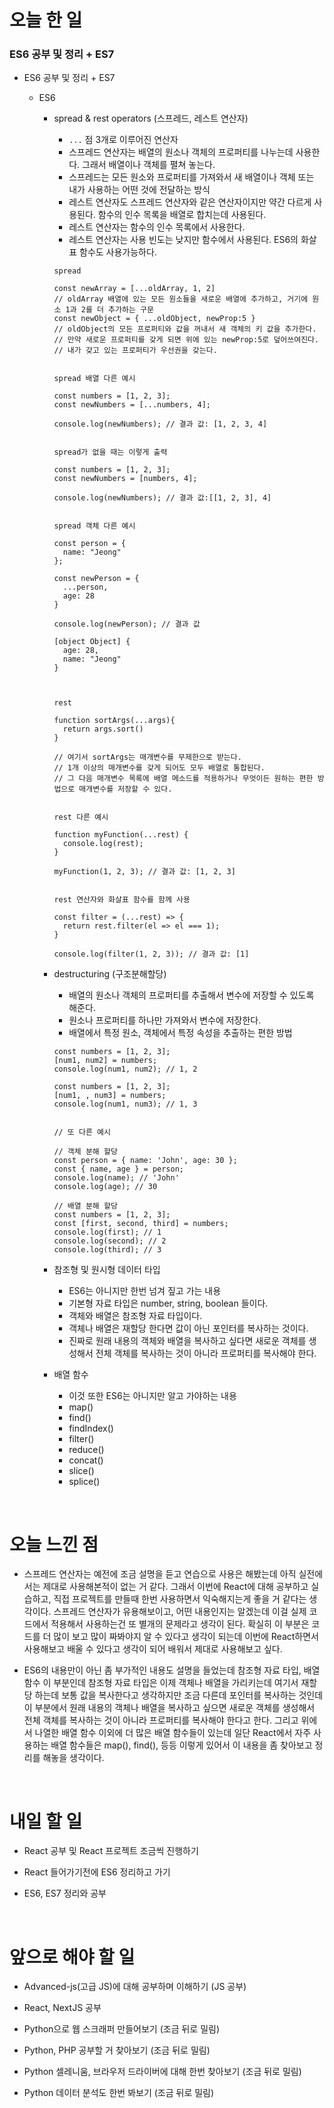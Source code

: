 # 오늘 한 일

### ES6 공부 및 정리 + ES7

- ES6 공부 및 정리 + ES7

  - ES6

    - spread & rest operators (스프레드, 레스트 연산자)

      - `...` 점 3개로 이루어진 연산자
      - 스프레드 연산자는 배열의 원소나 객체의 프로퍼티를 나누는데 사용한다. 그래서 배열이나 객체를 펼쳐 놓는다.
      - 스프레드는 모든 원소와 프로퍼티를 가져와서 새 배열이나 객체 또는 내가 사용하는 어떤 것에 전달하는 방식
      - 레스트 연산자도 스프레드 연산자와 같은 연산자이지만 약간 다르게 사용된다. 함수의 인수 목록을 배열로 합치는데 사용된다.
      - 레스트 연산자는 함수의 인수 목록에서 사용한다.
      - 레스트 연산자는 사용 빈도는 낮지만 함수에서 사용된다. ES6의 화살표 함수도 사용가능하다.

      ```
      spread

      const newArray = [...oldArray, 1, 2]
      // oldArray 배열에 있는 모든 원소들을 새로운 배열에 추가하고, 거기에 원소 1과 2를 더 추가하는 구문
      const newObject = { ...oldObject, newProp:5 }
      // oldObject의 모든 프로퍼티와 값을 꺼내서 새 객체의 키 값을 추가한다.
      // 만약 새로운 프로퍼티를 갖게 되면 위에 있는 newProp:5로 덮어쓰여진다.
      // 내가 갖고 있는 프로퍼티가 우선권을 갖는다.


      spread 배열 다른 예시

      const numbers = [1, 2, 3];
      const newNumbers = [...numbers, 4];

      console.log(newNumbers); // 결과 값: [1, 2, 3, 4]


      spread가 없을 때는 이렇게 출력

      const numbers = [1, 2, 3];
      const newNumbers = [numbers, 4];

      console.log(newNumbers); // 결과 값:[[1, 2, 3], 4]


      spread 객체 다른 예시

      const person = {
        name: "Jeong"
      };

      const newPerson = {
        ...person,
        age: 28
      }

      console.log(newPerson); // 결과 값

      [object Object] {
        age: 28,
        name: "Jeong"
      }



      rest

      function sortArgs(...args){
        return args.sort()
      }

      // 여기서 sortArgs는 매개변수를 무제한으로 받는다.
      // 1개 이상의 매개변수를 갖게 되어도 모두 배열로 통합된다.
      // 그 다음 매개변수 목록에 배열 메소드를 적용하거나 무엇이든 원하는 편한 방법으로 매개변수를 저장할 수 있다.


      rest 다른 예시

      function myFunction(...rest) {
        console.log(rest);
      }

      myFunction(1, 2, 3); // 결과 값: [1, 2, 3]


      rest 연산자와 화살표 함수를 함께 사용

      const filter = (...rest) => {
        return rest.filter(el => el === 1);
      }

      console.log(filter(1, 2, 3)); // 결과 값: [1]
      ```

    - destructuring (구조분해할당)

      - 배열의 원소나 객체의 프로퍼티를 추출해서 변수에 저장할 수 있도록 해준다.
      - 원소나 프로퍼티를 하나만 가져와서 변수에 저장한다.
      - 배열에서 특정 원소, 객체에서 특정 속성을 추출하는 편한 방법

      ```
      const numbers = [1, 2, 3];
      [num1, num2] = numbers;
      console.log(num1, num2); // 1, 2

      const numbers = [1, 2, 3];
      [num1, , num3] = numbers;
      console.log(num1, num3); // 1, 3


      // 또 다른 예시

      // 객체 분해 할당
      const person = { name: 'John', age: 30 };
      const { name, age } = person;
      console.log(name); // 'John'
      console.log(age); // 30

      // 배열 분해 할당
      const numbers = [1, 2, 3];
      const [first, second, third] = numbers;
      console.log(first); // 1
      console.log(second); // 2
      console.log(third); // 3
      ```

    - 참조형 및 원시형 데이터 타입

      - ES6는 아니지만 한번 넘겨 짚고 가는 내용
      - 기본형 자료 타입은 number, string, boolean 들이다.
      - 객체와 배열은 참조형 자료 타입이다.
      - 객체나 배열은 재할당 한다면 값이 아닌 포인터를 복사하는 것이다.
      - 진짜로 원래 내용의 객체와 배열을 복사하고 싶다면 새로운 객체를 생성해서 전체 객체를 복사하는 것이 아니라 프로퍼티를 복사해야 한다.

    - 배열 함수
      - 이것 또한 ES6는 아니지만 알고 가야하는 내용
      - map()
      - find()
      - findIndex()
      - filter()
      - reduce()
      - concat()
      - slice()
      - splice()

<br />

# 오늘 느낀 점

- 스프레드 연산자는 예전에 조금 설명을 듣고 연습으로 사용은 해봤는데 아직 실전에서는 제대로 사용해본적이 없는 거 같다. 그래서 이번에 React에 대해 공부하고 실습하고, 직접 프로젝트를 만들때 한번 사용하면서 익숙해지는게 좋을 거 같다는 생각이다. 스프레드 연산자가 유용해보이고, 어떤 내용인지는 알겠는데 이걸 실제 코드에서 적용해서 사용하는건 또 별개의 문제라고 생각이 된다. 확실히 이 부분은 코드를 더 많이 보고 많이 짜봐야지 알 수 있다고 생각이 되는데 이번에 React하면서 사용해보고 배울 수 있다고 생각이 되어 배워서 제대로 사용해보고 싶다.

- ES6의 내용만이 아닌 좀 부가적인 내용도 설명을 들었는데 참조형 자료 타입, 배열 함수 이 부분인데 참조형 자료 타입은 이제 객체나 배열을 가리키는데 여기서 재할당 하는데 보통 값을 복사한다고 생각하지만 조금 다른데 포인터를 복사하는 것인데 이 부분에서 원래 내용의 객체나 배열을 복사하고 싶으면 새로운 객체를 생성해서 전체 객체를 복사하는 것이 아니라 프로퍼티를 복사해야 한다고 한다. 그리고 위에서 나열한 배열 함수 이외에 더 많은 배열 함수들이 있는데 일단 React에서 자주 사용하는 배열 함수들은 map(), find(), 등등 이렇게 있어서 이 내용을 좀 찾아보고 정리를 해놓을 생각이다.

<br />

# 내일 할 일

- React 공부 및 React 프로젝트 조금씩 진행하기

- React 들어가기전에 ES6 정리하고 가기

- ES6, ES7 정리와 공부

<br />

# 앞으로 해야 할 일

- Advanced-js(고급 JS)에 대해 공부하며 이해하기 (JS 공부)

- React, NextJS 공부

- Python으로 웹 스크래퍼 만들어보기 (조금 뒤로 밀림)

- Python, PHP 공부할 거 찾아보기 (조금 뒤로 밀림)

- Python 셀레니움, 브라우저 드라이버에 대해 한번 찾아보기 (조금 뒤로 밀림)

- Python 데이터 분석도 한번 봐보기 (조금 뒤로 밀림)
